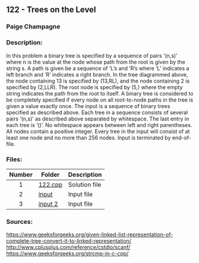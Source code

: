 ## 122 - Trees on the Level
### Paige Champagne
### Description:
In this problem a binary tree is specified by a sequence
of pairs ‘(n,s)’ where n is the value at the node whose path
from the root is given by the string s. A path is given be
a sequence of ‘L’s and ‘R’s where ‘L’ indicates a left branch and ‘R’ indicates a right branch. In the
tree diagrammed above, the node containing 13 is specified by (13,RL), and the node containing 2 is
specified by (2,LLR). The root node is specified by (5,) where the empty string indicates the path from
the root to itself. A binary tree is considered to be completely specified if every node on all root-to-node
paths in the tree is given a value exactly once.
The input is a sequence of binary trees specified as described above. Each tree in a sequence consists
of several pairs ‘(n,s)’ as described above separated by whitespace. The last entry in each tree is ‘()’.
No whitespace appears between left and right parentheses.
All nodes contain a positive integer. Every tree in the input will consist of at least one node and
no more than 256 nodes. Input is terminated by end-of-file.


### Files:
| Number | Folder                              | Description                            |
| :----: | ----------------------------------- | -------------------------------------- |
| 1 | [122.cpp](./122.cpp)   | Solution file |
| 2 | [input](./input)   | Input file |
| 3 | [input 2](./input2)   | Input file |

### Sources:
https://www.geeksforgeeks.org/given-linked-list-representation-of-complete-tree-convert-it-to-linked-representation/
http://www.cplusplus.com/reference/cstdio/scanf/
https://www.geeksforgeeks.org/strcmp-in-c-cpp/
